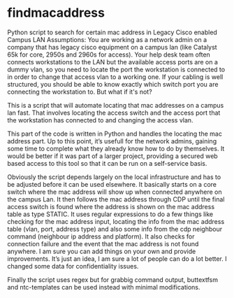 # findmacaddress
Python script to search for certain mac address in Legacy Cisco enabled Campus LAN 
Assumptions: 
You are working as a network admin on a company that has legacy cisco equipment on a campus lan (like Catalyst 65k for core, 2950s and 2960s for access). Your help desk team often connects workstations to the LAN but the available access ports are on a dummy vlan, so you need to locate the port the workstation is connected to in order to change that access vlan to a working one. If your cabling is well structured, you should be able to know exactly which switch port you are connecting the workstation to. But what if it's not?

This is a script that will automate locating that mac addresses on a campus lan fast. That involves locating the access switch and the access port that the workstation has connected to and changing the access vlan.

This part of the code is written in Python and handles the locating the mac address part. Up to this point, it’s usefull for the network admins, gaining some time to complete what they already know how to do by themselves. 
It would be better if it was part of a larger project, providing a secured web based access to this tool so that it can be run on a self-service basis.

Obviously the script depends largely on the local infrastructure and has to be adjusted before it can be used elsewhere. It basically starts on a core switch where the mac address will show up when connected anywhere on the campus Lan. It then follows the mac address through CDP until the final access switch is found where the address is shown on the mac address table as type STATIC. It uses regular expressions to do a few things like checking for the mac address input, locating the info from the mac address table (vlan, port, address type) and also some info from the cdp neighbour command (neighbour ip address and platform). It also checks for connection failure and the event that the mac address is not found anywhere. I am sure you can add things on your own and provide improvements. It’s just an idea, I am sure a lot of people can do a lot better. I changed some data for confidentiality issues.

Finally the script uses regex but for grabbig command output, buttextfsm and ntc-templates can be used instead with minimal modifications.
